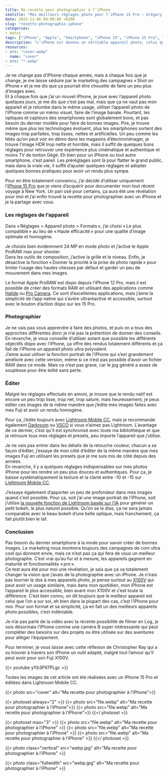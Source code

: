 ```yaml
---
title: Ma recette pour photographier à l’iPhone
seotitle: "Mes meilleurs réglages photo pour l’iPhone 15 Pro — Grégory Mignard"
date: 2023-11-06 09:00:00 +0200
slug: "recette-photographie-iphone"
categories:
- matos
tags: ["iPhone", "Apple", "Smartphone", "iPhone 15", "iPhone 15 Pro", "Photo", "Photographie"]
description: "L’iPhone est devenu un véritable appareil photo, celui que l’on a quasiment toujours avec soi. Voici ma recette pour faire des images avec."
resources:
- src: "cover.webp"
  name: "cover"
- src: "*.webp"
---
```


Je ne change pas d’iPhone chaque année, mais à chaque fois que je change, je me laisse séduire par le marketing des campagnes « Shot on iPhone » et je me dis que ça pourrait être chouette de faire un peu plus d’images avec.  
Et à chaque fois que j’ai un nouvel iPhone, je joue avec l’appareil photo quelques jours, je me dis que c’est pas mal, mais que ça ne vaut pas mon appareil et je retombe dans le même usage, utiliser l’appareil photo de l’iPhone comme un mémo visuel, faire de l’image banale. Pourtant, les optiques et capteurs des smartphones sont globalement bons, et pas besoin du dernier modèle pour faire de bonnes images. Pire, je trouve même que plus les technologies évoluent, plus les smartphones sortent des images trop parfaites, trop lisses, nettes et artificielles. Un peu comme les télés qu’on peut voir en démo dans les magasins d’électroménager, je trouve l’image HDR trop nette et horrible, mais il suffit de quelques bons réglages pour retrouver une expérience plus cinématique et authentique et moins TV de tonton Gégé. Eh bien pour un iPhone ou tout autre smartphone, c’est pareil. Les préréglages sont là pour flatter le grand public, mais dans la vraie vie, il suffit d’ajuster quelques réglages et adopter quelques bonnes pratiques pour avoir un rendu plus sympa.  

Pour en être totalement convaincu, j’ai décidé d’utiliser uniquement l’[iPhone 15 Pro](https://amzn.to/3u8uebK) que je viens d’acquérir pour documenter mon tout récent voyage à New York. Un pari osé pour certains, ça aura été une révélation pour moi et j’ai enfin trouvé la recette pour photographier avec un iPhone et je la partage avec vous.

### Les réglages de l’appareil

Dans « Réglages > Appareil photo > Formats », j’ai choisi « Le plus compatible » au lieu de « Haute efficacité » pour une qualité d’image optimale et homogène.  

Je choisis bien évidemment 24 MP en mode photo et j’active le Apple ProRAW max pour shooter.  
Dans les outils de composition, j’active la grille et le niveau. Enfin, je désactive la fonction « Donner la priorité à la prise de photo rapide » pour limiter l’usage des hautes vitesses par défaut et garder un peu de mouvement dans mes images.

Le format Apple ProRAW est dispo depuis l’iPhone 12 Pro, mais il est possible de créer des formats RAW en utilisant des applications comme [Halide](https://halide.cam) ou [Pro Camera](https://apps.shopmoment.com/pro-camera). Ce sont d’excellentes applications, mais j’aime la simplicité de l’app native qui s’avère ultraréactive et accessible, surtout avec le bouton d’action dispo sur les 15 Pro.

### Photographier

Je ne vais pas vous apprendre à faire des photos, et puis on a tous des approches différentes donc je n’ai pas la prétention de donner des conseils.  
En revanche, je vous conseille d’utiliser autant que possible les différents objectifs dispo avec l’iPhone, ça offre des rendus totalement différents et ça fait de l’iPhone un appareil photo ultra polyvalent.  
J’aime aussi utiliser la fonction portrait de l’iPhone qui s’est grandement amélioré avec cette version, même si ce n’est pas possible d’avoir un fichier RAW dans ce mode. Mais ce n’est pas grave, car le jpg généré a assez de souplesse pour être édité sans perte.

### Éditer

Malgré les réglages effectués en amont, je trouve que le rendu natif est encore un peu trop lisse, trop net, trop saturé, mais heureusement, je peux éditer ces images de la même manière que j’édite mes images faites avec mes Fuji et avoir un rendu homogène.  

Pour ça, j’édite toujours avec [Lightroom Mobile CC](https://www.adobe.com/fr/products/photoshop-lightroom/mobile.html), mais je recommande également [Darkroom](https://darkroom.co) ou [VSCO](https://apps.apple.com/us/app/vsco-photo-video-editor/id588013838) si vous n’aimez pas Lightroom. L’avantage de ce dernier, c’est qu’il est synchronisé avec toute ma bibliothèque et que je retrouve tous mes réglages et presets, peu importe l’appareil que j’utilise.  

Je ne vais pas entrer dans les détails de la retouche couleur, chacun a sa façon d’éditer, j’essaye de mon côté d’éditer de la même manière que mes images Fuji en utilisant les presets que je me suis mis de côté depuis des années.  
En revanche, il y a quelques réglages indispensables sur mes photos iPhone pour les rendre un peu plus douces et authentiques. Pour ça, je baisse systématiquement la texture et la clarté entre -10 et -15 sur [Lightroom Mobile CC](https://www.adobe.com/fr/products/photoshop-lightroom/mobile.html).

J’essaye également d’apporter un peu de profondeur dans mes images quand c’est possible. Pour ça, soit j’ai une image portrait de l’iPhone, soit j’utilise [la nouvelle fonction de Lightroom basée sur l’IA](https://helpx.adobe.com/fr/lightroom-cc/using/lens-blur.html#:~:text=Optimisé%20par%20l%27IA%2C%20l,en%20Accès%20anticipé%20dans%20Lightroom.) pour générer un petit bokeh, le plus naturel possible. Qu’on se le dise, ça ne sera jamais comparable avec le beau bokeh d’une belle optique, mais franchement, ça fait plutôt bien le taf.

### Conclusion

Pas besoin du dernier smartphone à la mode pour savoir créer de bonnes images. Le marketing nous montrera toujours des campagnes de com ultra cool qui donnent envie, mais ce n’est pas ça qui fera de vous un meilleur photographe. C’est vrai qu’au fur et à mesure, les appareils gagnent en maturité et fonctionnalités « pro ».  
Ce test aura été pour moi une révélation, je sais que ça va totalement changer la vision que j’avais de la photographie avec un iPhone. Je n’irais pas tourner le dos à mes appareils photo, je pense surtout au [X100V](https://dp.gt/a/tv0on8pyp) qui peut avoir un usage similaire, mais dans mon quotidien, mon iPhone est l’appareil le plus accessible, bien avant mon X100V et c’est toute la différence. C’est bien connu, on dit toujours que le meilleur appareil est celui que l’on a sur soi, eh bien dans la plupart des cas, c’est l’iPhone pour moi. Pour son format et sa simplicité, ça en fait un des meilleurs appareils photo possibles, c’est indéniable.  

Je n’ai pas parlé de la vidéo avec la récente possibilité de filmer en Log, je vois désormais l’iPhone comme une caméra B super intéressante qui peut compléter des besoins sur des projets ou être utilisée sur des aventures pour alléger l’équipement.

Pour terminer, je vous laisse avec cette réflexion de Christopher Ray qui a su trouver à travers son iPhone un outil adapté, malgré tout l’amour qu’il peut avoir pour son Fuji X100V.

{{< youtube yYb3P97PLgc >}}

Toutes les images de cet article ont été réalisées avec un iPhone 15 Pro et éditées dans Lightroom Mobile CC.

{{< photo src="cover" alt="Ma recette pour photographier à l’iPhone">}}

{{< photoset always="2" >}}
{{< photo src="file.webp" alt="Ma recette pour photographier à l’iPhone">}}
{{< photo src="file.webp" alt="Ma recette pour photographier à l’iPhone">}}
{{</ photoset >}}

{{< photoset max="3" >}}
  {{< photo src="file.webp" alt="Ma recette pour photographier à l’iPhone" >}}
  {{< photo src="file.webp" alt="Ma recette pour photographier à l’iPhone" >}}
  {{< photo src="file.webp" alt="Ma recette pour photographier à l’iPhone" >}}
{{</ photoset >}}

{{< photo class="vertical" src="webp.jpg" alt="Ma recette pour photographier à l’iPhone" >}}

{{< photo class="fullwidth" src="webp.jpg" alt="Ma recette pour photographier à l’iPhone" >}}